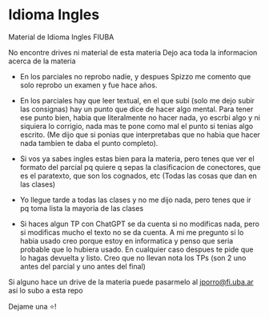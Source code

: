 # Idioma Ingles

Material de Idioma Ingles FIUBA

No encontre drives ni material de esta materia
Dejo aca toda la informacion acerca de la materia

- En los parciales no reprobo nadie, y despues Spizzo me comento que solo reprobo un examen y fue hace años. 
- En los parciales hay que leer textual, en el que subi (solo me dejo subir las consignas) hay un punto que dice
  de hacer algo mental. Para tener ese punto bien, habia que literalmente no hacer nada, yo escrbi algo y ni siquiera lo corrigio, nada     mas te pone como mal el punto si tenias algo escrito. (Me dijo que si ponias que interpretabas que no habia que hacer nada tambien te     daba el punto completo). 
  
 - Si vos ya sabes ingles estas bien para la materia, pero tenes que ver el formato del parcial pq quiere q sepas la clasificacion de       conectores, que es el paratexto, que son los cognados, etc (Todas las cosas que dan en las clases)

- Yo llegue tarde a todas las clases y no me dijo nada, pero tenes que ir pq toma lista la mayoria de las clases
- Si haces algun TP con ChatGPT se da cuenta si no modificas nada, pero si modificas mucho el texto no se da cuenta.
  A mi me pregunto si lo habia usado creo porque estoy en informatica y penso que seria probable que lo hubiera usado. 
  En cualquier caso despues te pide que lo hagas devuelta y listo. Creo que no llevan nota los TPs (son 2 uno antes del parcial y uno       antes del final)
  

Si alguno hace un drive de la materia puede pasarmelo al jporro@fi.uba.ar asi lo subo a esta repo

Dejame una ⭐!
